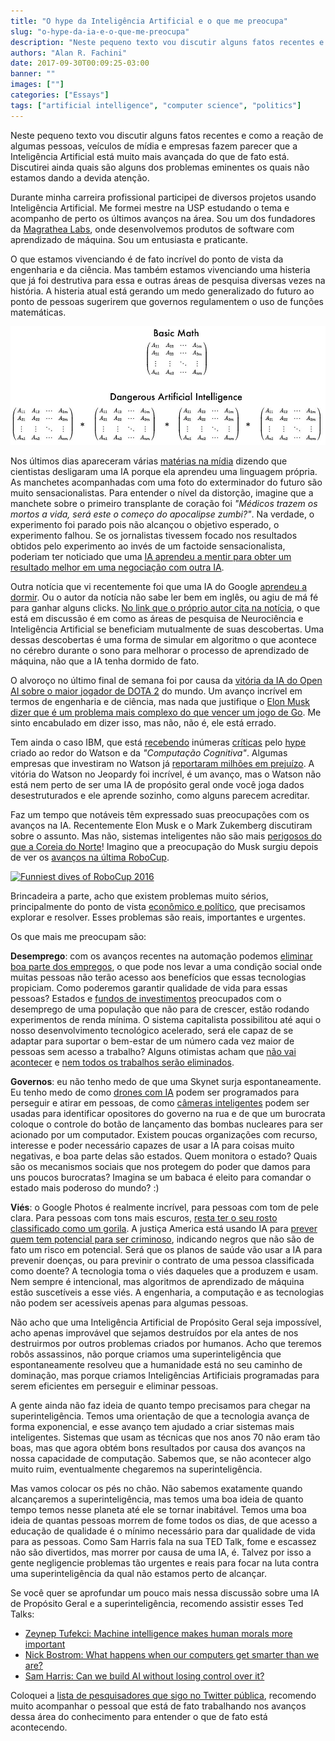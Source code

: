 ```yaml
---
title: "O hype da Inteligência Artificial e o que me preocupa"
slug: "o-hype-da-ia-e-o-que-me-preocupa"
description: "Neste pequeno texto vou discutir alguns fatos recentes e como a reação de algumas pessoas, veículos de mídia e empresas fazem parecer que a Inteligência Artificial está muito mais avançada do que de fato está. Discutirei ainda quais são alguns dos problemas eminentes os quais não estamos dando a devida atenção."
authors: "Alan R. Fachini"
date: 2017-09-30T00:09:25-03:00
banner: ""
images: [""]
categories: ["Essays"]
tags: ["artificial intelligence", "computer science", "politics"]
---
```


Neste pequeno texto vou discutir alguns fatos recentes e como a reação de algumas pessoas, veículos de mídia e empresas fazem parecer que a Inteligência Artificial está muito mais avançada do que de fato está. Discutirei ainda quais são alguns dos problemas eminentes os quais não estamos dando a devida atenção.

Durante minha carreira profissional participei de diversos projetos usando Inteligência Artificial. Me formei mestre na USP estudando o tema e acompanho de perto os últimos avanços na área. Sou um dos fundadores da [Magrathea Labs](http://www.magrathealabs.com), onde desenvolvemos produtos de software com aprendizado de máquina. Sou um entusiasta e praticante.

O que estamos vivenciando é de fato incrível do ponto de vista da engenharia e da ciência. Mas também estamos vivenciando uma histeria que já foi destrutiva para essa e outras áreas de pesquisa diversas vezes na história. A histeria atual está gerando um medo generalizado do futuro ao ponto de pessoas sugerirem que governos regulamentem o uso de funções matemáticas.

![Basic Math, Dangerous Artificial Intelligence](./images/basic-math-dangerous-ai.jpg)

Nos últimos dias apareceram várias [matérias na mídia](http://www.digitaljournal.com/tech-and-science/technology/a-step-closer-to-skynet-ai-invents-a-language-humans-can-t-read/article/498142) dizendo que cientistas desligaram uma IA porque ela aprendeu uma linguagem própria. As manchetes acompanhadas com uma foto do exterminador do futuro são muito sensacionalistas. Para entender o nível da distorção, imagine que a manchete sobre o primeiro transplante de coração foi _"Médicos trazem os mortos a vida, será este o começo do apocalipse zumbi?"_. Na verdade, o experimento foi parado pois não alcançou o objetivo esperado, o experimento falhou. Se os jornalistas tivessem focado nos resultados obtidos pelo experimento ao invés de um factoide sensacionalista, poderiam ter noticiado que uma [IA aprendeu a mentir para obter um resultado melhor em uma negociação com outra IA](https://code.facebook.com/posts/1686672014972296/deal-or-no-deal-training-ai-bots-to-negotiate/).

Outra notícia que vi recentemente foi que uma IA do Google [aprendeu a dormir](https://olhardigital.com.br/noticia/inteligencia-artificial-do-google-aprendeu-a-dormir/70334). Ou o autor da notícia não sabe ler bem em inglês, ou agiu de má fé para ganhar alguns clicks. [No link que o próprio autor cita na notícia](https://deepmind.com/blog/ai-and-neuroscience-virtuous-circle/), o que está em discussão é em como as áreas de pesquisa de Neurociência e Inteligência Artificial se beneficiam mutualmente de suas descobertas. Uma dessas descobertas é uma forma de simular em algoritmo o que acontece no cérebro durante o sono para melhorar o processo de aprendizado de máquina, não que a IA tenha dormido de fato.

O alvoroço no último final de semana foi por causa da [vitória da IA do Open AI sobre o maior jogador de DOTA 2](https://openai.com/the-international/) do mundo. Um avanço incrível em termos de engenharia e de ciência, mas nada que justifique o [Elon Musk dizer que é um problema mais complexo do que vencer um jogo de Go](https://twitter.com/elonmusk/status/896163163581825025). Me sinto encabulado em dizer isso, mas não, não é, ele está errado.

Tem ainda o caso IBM, que está [recebendo](http://gizmodo.uol.com.br/por-que-todo-mundo-esta-odiando-o-watson-da-ibm-inclusive-quem-ajudou-a-faze-lo/) inúmeras [críticas](http://www.rogerschank.com/fraudulent-claims-made-by-IBM-about-Watson-and-AI) pelo [hype](http://fortune.com/2017/06/28/ibm-watson-ai-healthcare/) criado ao redor do Watson e da _"Computação Cognitiva"_. Algumas empresas que investiram no Watson já [reportaram milhões em prejuízo](https://techcrunch.com/2017/07/13/jefferies-gives-ibm-watson-a-wall-street-reality-check). A vitória do Watson no Jeopardy foi incrível, é um avanço, mas o Watson não está nem perto de ser uma IA de propósito geral onde você joga dados desestruturados e ele aprende sozinho, como alguns parecem acreditar.

Faz um tempo que notáveis têm expressado suas preocupações com os avanços na IA. Recentemente Elon Musk e o Mark Zukemberg discutiram sobre o assunto. Mas não, sistemas inteligentes não são mais [perigosos do que a Coreia do Norte](https://twitter.com/elonmusk/status/896166762361704450)! Imagino que a preocupação do Musk surgiu depois de ver os [avanços na última RoboCup](https://www.youtube.com/watch?v=1h5147KLikU).

[![Funniest dives of RoboCup 2016](http://img.youtube.com/vi/1h5147KLikU/0.jpg)](http://www.youtube.com/watch?v=1h5147KLikU "Funniest dives of RoboCup 2016")

Brincadeira a parte, acho que existem problemas muito sérios, principalmente do ponto de vista [econômico e político](https://www.whitehouse.gov/sites/whitehouse.gov/files/images/EMBARGOED%20AI%20Economy%20Report.pdf), que precisamos explorar e resolver. Esses problemas são reais, importantes e urgentes.

Os que mais me preocupam são:

**Desemprego**: com os avanços recentes na automação podemos [eliminar boa parte dos empregos](http://www.bbc.com/news/technology-34066941), o que pode nos levar a uma condição social onde muitas pessoas não terão acesso aos benefícios que essas tecnologias propiciam. Como poderemos garantir qualidade de vida para essas pessoas? Estados e [fundos de investimentos](https://blog.ycombinator.com/basic-income/) preocupados com o desemprego de uma população que não para de crescer, estão rodando experimentos de renda mínima. O sistema capitalista possibilitou até aqui o nosso desenvolvimento tecnológico acelerado, será ele capaz de se adaptar para suportar o bem-estar de um número cada vez maior de pessoas sem acesso a trabalho? Alguns otimistas acham que [não vai acontecer](https://www.cnbc.com/2017/06/16/ai-robots-jobs-alphabet-eric-schmidt.html) e [nem todos os trabalhos serão eliminados](https://www.forbes.com/sites/markcohen1/2017/03/20/artificial-intelligence-will-not-replace-lawyers-with-iq-and-eq).

**Governos**: eu não tenho medo de que uma Skynet surja espontaneamente. Eu tenho medo de como [drones com IA](http://www.cbsnews.com/news/60-minutes-autonomous-drones-set-to-revolutionize-military-technology/) podem ser programados para perseguir e atirar em pessoas, de como [câmeras inteligentes](https://cvdazzle.com) podem ser usadas para identificar opositores do governo na rua e de que um burocrata coloque o controle do botão de lançamento das bombas nucleares para ser acionado por um computador. Existem poucas organizações com recurso, interesse e poder necessário capazes de usar a IA para coisas muito negativas, e boa parte delas são estados. Quem monitora o estado? Quais são os mecanismos sociais que nos protegem do poder que damos para uns poucos burocratas? Imagina se um babaca é eleito para comandar o estado mais poderoso do mundo? :)

**Viés**: o Google Photos é realmente incrível, para pessoas com tom de pele clara. Para pessoas com tons mais escuros, [resta ter o seu rosto classificado como um gorila](https://www.buzzfeed.com/fionarutherford/heres-why-some-people-think-googles-results-are-racist). A justiça America está usando IA para [prever quem tem potencial para ser criminoso](https://www.propublica.org/article/what-algorithmic-injustice-looks-like-in-real-life), indicando negros que não são de fato um risco em potencial. Será que os planos de saúde vão usar a IA para prevenir doenças, ou para previnir o contrato de uma pessoa classificada como doente? A tecnologia toma o viés daqueles que a produzem e usam. Nem sempre é intencional, mas algoritmos de aprendizado de máquina estão suscetíveis a esse viés. A engenharia, a computação e as tecnologias não podem ser acessíveis apenas para algumas pessoas.

Não acho que uma Inteligência Artificial de Propósito Geral seja impossível, acho apenas improvável que sejamos destruídos por ela antes de nos destruirmos por outros problemas criados por humanos. Acho que teremos robôs assassinos, não porque criamos uma superinteligência que espontaneamente resolveu que a humanidade está no seu caminho de dominação, mas porque criamos Inteligências Artificiais programadas para serem eficientes em perseguir e eliminar pessoas.

A gente ainda não faz ideia de quanto tempo precisamos para chegar na superinteligência. Temos uma orientação de que a tecnologia avança de forma exponencial, e esse avanço tem ajudado a criar sistemas mais inteligentes. Sistemas que usam as técnicas que nos anos 70 não eram tão boas, mas que agora obtém bons resultados por causa dos avanços na nossa capacidade de computação. Sabemos que, se não acontecer algo muito ruim, eventualmente chegaremos na superinteligência.

Mas vamos colocar os pés no chão. Não sabemos exatamente quando alcançaremos a superinteligência, mas temos uma boa ideia de quanto tempo temos nesse planeta até ele se tornar inabitável. Temos uma boa ideia de quantas pessoas morrem de fome todos os dias, de que acesso a educação de qualidade é o mínimo necessário para dar qualidade de vida para as pessoas. Como Sam Harris fala na sua TED Talk, fome e escassez não são divertidos, mas morrer por causa de uma IA, é. Talvez por isso a gente negligencie problemas tão urgentes e reais para focar na luta contra uma superinteligência da qual não estamos perto de alcançar.

Se você quer se aprofundar um pouco mais nessa discussão sobre uma IA de Propósito Geral e a superinteligência, recomendo assistir esses Ted Talks:

* [Zeynep Tufekci: Machine intelligence makes human morals more important](https://www.ted.com/talks/zeynep_tufekci_machine_intelligence_makes_human_morals_more_important)
* [Nick Bostrom: What happens when our computers get smarter than we are?](https://www.ted.com/talks/nick_bostrom_what_happens_when_our_computers_get_smarter_than_we_are)
* [Sam Harris: Can we build AI without losing control over it?](https://www.ted.com/talks/sam_harris_can_we_build_ai_without_losing_control_over_it)

Coloquei a [lista de pesquisadores que sigo no Twitter pública](https://twitter.com/alfakini/lists/machine-learning), recomendo muito acompanhar o pessoal que está de fato trabalhando nos avanços dessa área do conhecimento para entender o que de fato está acontecendo.
